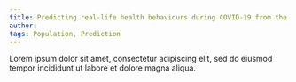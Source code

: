 ```yaml
---
title: Predicting real-life health behaviours during COVID-19 from the cognitive science of decision-making 
author: 
tags: Population, Prediction 
---
```


Lorem ipsum dolor sit amet, consectetur adipiscing elit, sed do eiusmod tempor incididunt ut labore et dolore magna aliqua.
